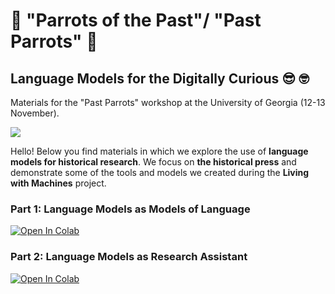 # 🦜 "Parrots of the Past"/ "Past Parrots" 🦜
##  Language Models for the Digitally Curious 😎 🤓

Materials for the "Past Parrots" workshop at the University of Georgia (12-13 November).

![](https://i.giphy.com/media/v1.Y2lkPTc5MGI3NjExcnVsbDA4YWw0YWQ2ZXF3ZXQxbHc2dmJiZGU3cWhoZjJ5ZnN1cnVwaiZlcD12MV9pbnRlcm5hbF9naWZfYnlfaWQmY3Q9Zw/paRbapEqsVqyA/giphy.gif)

Hello! Below you find materials in which we explore the use of **language models for historical research**. We focus on **the historical press** and demonstrate some of the tools and models we created during the **Living with Machines** project.

### Part 1: Language Models as Models of Language
<a target="_blank" href="https://colab.research.google.com/github/kasparvonbeelen/uga-llm-workshop/blob/main/1_Introduction.ipynb">
  <img src="https://colab.research.google.com/assets/colab-badge.svg" alt="Open In Colab"/>
</a>

### Part 2: Language Models as Research Assistant

<a target="_blank" href="https://colab.research.google.com/github/kasparvonbeelen/uga-llm-workshop/blob/main/2_Poking_LLMs.ipynb">
  <img src="https://colab.research.google.com/assets/colab-badge.svg" alt="Open In Colab"/>
</a>

